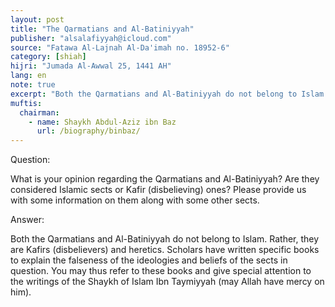 ```yaml
---
layout: post
title: "The Qarmatians and Al-Batiniyyah"
publisher: "alsalafiyyah@icloud.com"
source: "Fatawa Al-Lajnah Al-Da'imah no. 18952-6"
category: [shiah]
hijri: "Jumada Al-Awwal 25, 1441 AH"
lang: en
note: true
excerpt: "Both the Qarmatians and Al-Batiniyyah do not belong to Islam. Rather, they are Kafirs (disbelievers) and heretics."
muftis:
  chairman: 
    - name: Shaykh Abdul-Aziz ibn Baz
      url: /biography/binbaz/
---
```


Question: 

What is your opinion regarding the Qarmatians and Al-Batiniyyah? Are they considered Islamic sects or Kafir (disbelieving) ones? Please provide us with some information on them along with some other sects.

Answer: 

Both the Qarmatians and Al-Batiniyyah do not belong to Islam. Rather, they are Kafirs (disbelievers) and heretics. Scholars have written specific books to explain the falseness of the ideologies and beliefs of the sects in question. You may thus refer to these books and give special attention to the writings of the Shaykh of Islam Ibn Taymiyyah (may Allah have mercy on him).
